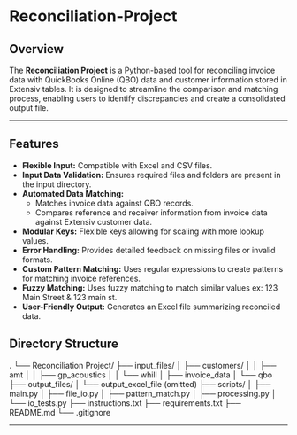 # Reconciliation-Project

## Overview

The **Reconciliation Project** is a Python-based tool for reconciling invoice data with QuickBooks Online (QBO) data and customer information stored in Extensiv tables. It is designed to streamline the comparison and matching process, enabling users to identify discrepancies and create a consolidated output file.

---

## Features
- **Flexible Input:** Compatible with Excel and CSV files. 
- **Input Data Validation:** Ensures required files and folders are present in the input directory.
- **Automated Data Matching:**
  - Matches invoice data against QBO records.
  - Compares reference and receiver information from invoice data against Extensiv customer data.
- **Modular Keys:** Flexible keys allowing for scaling with more lookup values.
- **Error Handling:** Provides detailed feedback on missing files or invalid formats.
- **Custom Pattern Matching:** Uses regular expressions to create patterns for matching invoice references.
- **Fuzzy Matching:** Uses fuzzy matching to match similar values ex: 123 Main Street & 123 main st.
- **User-Friendly Output:** Generates an Excel file summarizing reconciled data.

## Directory Structure
.
└── Reconciliation Project/
    ├── input_files/
    │   ├── customers/
    │   │   ├── amt
    │   │   ├── gp_acoustics
    │   │   └── whill
    │   ├── invoice_data
    │   └── qbo
    ├── output_files/
    │   └── output_excel_file (omitted)
    ├── scripts/
    │   ├── main.py
    │   ├── file_io.py
    │   ├── pattern_match.py
    │   ├── processing.py
    │   └── io_tests.py
    ├── instructions.txt
    ├── requirements.txt
    ├── README.md
    └── .gitignore

---